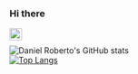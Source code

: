 ### Hi there 

<a href="https://www.linkedin.com/in/danielrobertosilva/">
  <img align="left" alt="Mehdi's LinkdeIn" width="22px" src="https://cdn.jsdelivr.net/npm/simple-icons@v3/icons/linkedin.svg" />
</a><br>

![Daniel Roberto's GitHub stats](https://github-readme-stats.vercel.app/api?username=DanielTrybe&show_icons=true&theme=radical)<br>
[![Top Langs](https://github-readme-stats.vercel.app/api/top-langs/?username=DanielTrybe&layout=compact)](https://github.com/anuraghazra/github-readme-stats)
